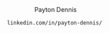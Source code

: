 　　　　　　　　　　　　    　      　　　　　            　　           Payton Dennis
 
                                           linkedin.com/in/payton-dennis/
                                                             ‍
